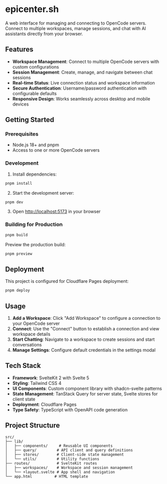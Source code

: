 # epicenter.sh

A web interface for managing and connecting to OpenCode servers. Connect to multiple workspaces, manage sessions, and chat with AI assistants directly from your browser.

## Features

- **Workspace Management**: Connect to multiple OpenCode servers with custom configurations
- **Session Management**: Create, manage, and navigate between chat sessions
- **Real-time Status**: Live connection status and workspace information
- **Secure Authentication**: Username/password authentication with configurable defaults
- **Responsive Design**: Works seamlessly across desktop and mobile devices

## Getting Started

### Prerequisites

- Node.js 18+ and pnpm
- Access to one or more OpenCode servers

### Development

1. Install dependencies:
```bash
pnpm install
```

2. Start the development server:
```bash
pnpm dev
```

3. Open [http://localhost:5173](http://localhost:5173) in your browser

### Building for Production

```bash
pnpm build
```

Preview the production build:
```bash
pnpm preview
```

## Deployment

This project is configured for Cloudflare Pages deployment:

```bash
pnpm deploy
```

## Usage

1. **Add a Workspace**: Click "Add Workspace" to configure a connection to your OpenCode server
2. **Connect**: Use the "Connect" button to establish a connection and view workspace details
3. **Start Chatting**: Navigate to a workspace to create sessions and start conversations
4. **Manage Settings**: Configure default credentials in the settings modal

## Tech Stack

- **Framework**: SvelteKit 2 with Svelte 5
- **Styling**: Tailwind CSS 4
- **UI Components**: Custom component library with shadcn-svelte patterns
- **State Management**: TanStack Query for server state, Svelte stores for client state
- **Deployment**: Cloudflare Pages
- **Type Safety**: TypeScript with OpenAPI code generation

## Project Structure

```
src/
├── lib/
│   ├── components/     # Reusable UI components
│   ├── query/         # API client and query definitions
│   ├── stores/        # Client-side state management
│   └── utils/         # Utility functions
├── routes/            # SvelteKit routes
│   ├── workspaces/    # Workspace and session management
│   └── +layout.svelte # App shell and navigation
└── app.html          # HTML template
```
